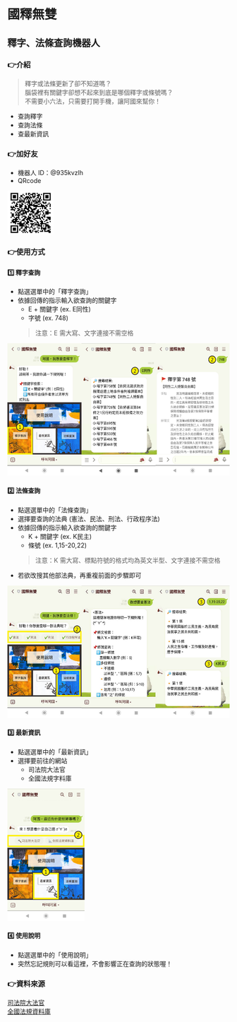 # 國釋無雙
## 釋字、法條查詢機器人

### 👉介紹
> 釋字或法條更新了卻不知道嗎？<br>
> 腦袋裡有關鍵字卻想不起來到底是哪個釋字或條號嗎？<br>
> 不需要小六法，只需要打開手機，讓阿國來幫你！
* 查詢釋字
* 查詢法條
* 查最新資訊

### 👉加好友
* 機器人 ID：@935kvzlh
* QRcode
<img src="images/qrcode.png" alt="qrcode" height="100" width="auto">

### 👉使用方式
#### 1️⃣ 釋字查詢
* 點選選單中的「釋字查詢」
* 依據回傳的指示輸入欲查詢的關鍵字
  - E + 關鍵字 (ex. E同性)
  - 字號 (ex. 748) 
  > 注意：E 需大寫、文字連接不需空格
<img src="images/expon.jpg" alt="expon" width="auto" height="300">

#### 2️⃣ 法條查詢
* 點選選單中的「法條查詢」
* 選擇要查詢的法典 (憲法、民法、刑法、行政程序法)
* 依據回傳的指示輸入欲查詢的關鍵字
  - K + 關鍵字 (ex. K民主)
  - 條號 (ex. 1,15-20,22)
  > 注意：K 需大寫、標點符號的格式均為英文半型、文字連接不需空格
* 若欲改搜其他部法典，再重複前面的步驟即可
<img src="images/lawNum.jpg" alt="lawNum" width="auto" height="300">

#### 3️⃣ 最新資訊
* 點選選單中的「最新資訊」
* 選擇要前往的網站
  - 司法院大法官
  - 全國法規字料庫 
<img src="images/news.jpg" alt="news" width="auto" height="300">

#### 4️⃣ 使用說明
* 點選選單中的「使用說明」
* 突然忘記規則可以看這裡，不會影響正在查詢的狀態喔！

### 👉資料來源
[司法院大法官](https://cons.judicial.gov.tw/jcc/zh-tw/jep03)<br>
[全國法規資料庫](https://law.moj.gov.tw/)
